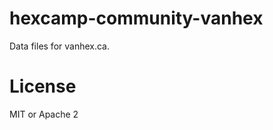 hexcamp-community-vanhex
========================

Data files for vanhex.ca.

# License

MIT or Apache 2
